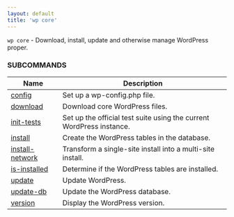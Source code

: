 ```yaml
---
layout: default
title: 'wp core'
---
```


`wp core` - Download, install, update and otherwise manage WordPress proper.



### SUBCOMMANDS

<table>
	<thead>
	<tr>
		<th>Name</th>
		<th>Description</th>
	</tr>
	</thead>
	<tbody>
		<tr>
			<td><a href="/commands/core/config/">config</a></td>
			<td>Set up a wp-config.php file.</td>
		</tr>
		<tr>
			<td><a href="/commands/core/download/">download</a></td>
			<td>Download core WordPress files.</td>
		</tr>
		<tr>
			<td><a href="/commands/core/init-tests/">init-tests</a></td>
			<td>Set up the official test suite using the current WordPress instance.</td>
		</tr>
		<tr>
			<td><a href="/commands/core/install/">install</a></td>
			<td>Create the WordPress tables in the database.</td>
		</tr>
		<tr>
			<td><a href="/commands/core/install-network/">install-network</a></td>
			<td>Transform a single-site install into a multi-site install.</td>
		</tr>
		<tr>
			<td><a href="/commands/core/is-installed/">is-installed</a></td>
			<td>Determine if the WordPress tables are installed.</td>
		</tr>
		<tr>
			<td><a href="/commands/core/update/">update</a></td>
			<td>Update WordPress.</td>
		</tr>
		<tr>
			<td><a href="/commands/core/update-db/">update-db</a></td>
			<td>Update the WordPress database.</td>
		</tr>
		<tr>
			<td><a href="/commands/core/version/">version</a></td>
			<td>Display the WordPress version.</td>
		</tr>
	</tbody>
</table>
